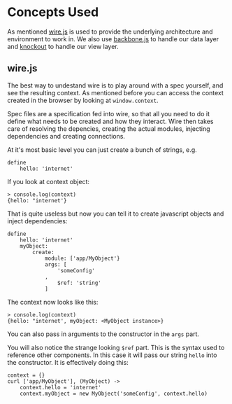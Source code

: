 Concepts Used
=============

As mentioned [wire.js](https://github.com/cujojs/wire) is used to provide the underlying architecture and environment to work in. We also use [backbone.js](http://backbonejs.org/) to handle our data layer and [knockout](http://knockoutjs.com/) to handle our view layer.

wire.js
-------

The best way to undestand wire is to play around with a spec yourself, and see the resulting context. As mentioned before you can access the context created in the browser by looking at `window.context`.

Spec files are a specification fed into wire, so that all you need to do it define what needs to be created and how they interact. Wire then takes care of resolving the depencies, creating the actual modules, injecting dependencies and creating connections.

At it's most basic level you can just create a bunch of strings, e.g.


    define
        hello: 'internet'


If you look at context object:

    > console.log(context)
    {hello: "internet'}


That is quite useless but now you can tell it to create javascript objects and inject dependencies:

    define
        hello: 'internet'
        myObject:
            create:
                module: ['app/MyObject'}
                args: [
                    'someConfig'
                ,
                    $ref: 'string'
                ]

The context now looks like this:

    > console.log(context)
    {hello: "internet', myObject: <MyObject instance>}

You can also pass in arguments to the constructor in the `args` part.

You will also notice the strange looking `$ref` part. This is the syntax used to reference other components. In this case it will pass our string `hello` into the constructor. It is effectively doing this:

    context = {}
    curl ['app/MyObject'], (MyObject) ->
        context.hello = 'internet'
        context.myObject = new MyObject('someConfig', context.hello)


